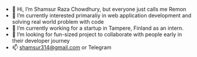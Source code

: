 - 👋 Hi, I’m Shamsur Raza Chowdhury, but everyone just calls me Remon
- 👀 I’m currently interested primaraliy in web application development and solving real world problem with code 
- 🌱 I’m currently working for a startup in Tampere, Finland as an intern. 
- 💞️ I’m looking for fun-sized project to collaborate with people early in their developer journey
- 📫 shamsur314@gmail.com or Telegram 

<!---
shamsch/shamsch is a ✨ special ✨ repository because its `README.md` (this file) appears on your GitHub profile.
You can click the Preview link to take a look at your changes.
--->
